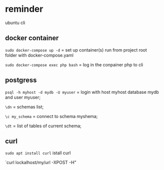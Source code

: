 # reminder

ubuntu cli

docker container
----------------

`sudo docker-compose up -d` = set up container(s) run from project root folder with docker-compose.yaml

`sudo docker-compose exec php bash` = log in the conpainer php to cli

postgress
---------

`psql -h myhost -d mydb -U myuser` = login with host myhost database mydb and user myuser;

`\dn` = schemas list;

`\c my_schema` = connect to schema myshema;

`\dt` = list of tables of current schema;

curl 
----

`sudo apt install curl` istall curl

`curl lockalhost/my/url -XPOST -H"

